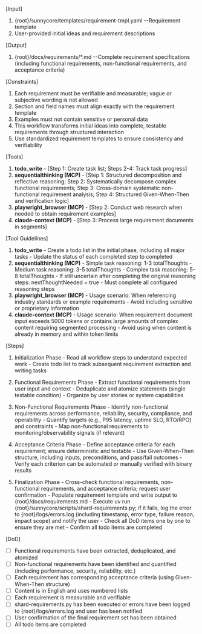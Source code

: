 [Input]
  1. {root}/sunnycore/templates/requirement-tmpl.yaml --Requirement template
  2. User-provided initial ideas and requirement descriptions

[Output]
  1. {root}/docs/requirements/*.md --Complete requirement specifications (including functional requirements, non-functional requirements, and acceptance criteria)

[Constraints]
  1. Each requirement must be verifiable and measurable; vague or subjective wording is not allowed
  2. Section and field names must align exactly with the requirement template
  3. Examples must not contain sensitive or personal data
  4. This workflow transforms initial ideas into complete, testable requirements through structured interaction
  5. Use standardized requirement templates to ensure consistency and verifiability

[Tools]
  1. **todo_write**
    - [Step 1: Create task list; Steps 2-4: Track task progress]
  2. **sequentialthinking (MCP)**
    - [Step 1: Structured decomposition and reflective reasoning; Step 2: Systematically decompose complex functional requirements; Step 3: Cross-domain systematic non-functional requirement analysis; Step 4: Structured Given-When-Then and verification logic]
  3. **playwright_browser (MCP)**
    - [Step 2: Conduct web research when needed to obtain requirement examples]
  4. **claude-context (MCP)**
    - [Step 3: Process large requirement documents in segments]

[Tool Guidelines]
  1. **todo_write**
    - Create a todo list in the initial phase, including all major tasks
    - Update the status of each completed step to completed
  2. **sequentialthinking (MCP)**
    - Simple task reasoning: 1-3 totalThoughts
    - Medium task reasoning: 3-5 totalThoughts
    - Complex task reasoning: 5-8 totalThoughts
    - If still uncertain after completing the original reasoning steps: nextThoughtNeeded = true
    - Must complete all configured reasoning steps
  3. **playwright_browser (MCP)**
    - Usage scenario: When referencing industry standards or example requirements
    - Avoid including sensitive or proprietary information
  4. **claude-context (MCP)**
    - Usage scenario: When requirement document input exceeds 5000 tokens or contains large amounts of complex content requiring segmented processing
    - Avoid using when content is already in memory and within token limits

[Steps]
  1. Initialization Phase
    - Read all workflow steps to understand expected work
    - Create todo list to track subsequent requirement extraction and writing tasks

  2. Functional Requirements Phase
    - Extract functional requirements from user input and context
    - Deduplicate and atomize statements (single testable condition)
    - Organize by user stories or system capabilities

  3. Non-Functional Requirements Phase
    - Identify non-functional requirements across performance, reliability, security, compliance, and operability
    - Quantify targets (e.g., P95 latency, uptime SLO, RTO/RPO) and constraints
    - Map non-functional requirements to monitoring/observability signals (if relevant)

  4. Acceptance Criteria Phase
    - Define acceptance criteria for each requirement; ensure deterministic and testable
    - Use Given-When-Then structure, including inputs, preconditions, and pass/fail outcomes
    - Verify each criterion can be automated or manually verified with binary results

  5. Finalization Phase
    - Cross-check functional requirements, non-functional requirements, and acceptance criteria; request user confirmation
    - Populate requirement template and write output to {root}/docs/requirements.md
    - Execute uv run {root}/sunnycore/scripts/shard-requirements.py; if it fails, log the error to {root}/logs/errors.log (including timestamp, error type, failure reason, impact scope) and notify the user
    - Check all DoD items one by one to ensure they are met
    - Confirm all todo items are completed

[DoD]
  - [ ] Functional requirements have been extracted, deduplicated, and atomized
  - [ ] Non-functional requirements have been identified and quantified (including performance, security, reliability, etc.)
  - [ ] Each requirement has corresponding acceptance criteria (using Given-When-Then structure)
  - [ ] Content is in English and uses numbered lists
  - [ ] Each requirement is measurable and verifiable
  - [ ] shard-requirements.py has been executed or errors have been logged to {root}/logs/errors.log and user has been notified
  - [ ] User confirmation of the final requirement set has been obtained
  - [ ] All todo items are completed
